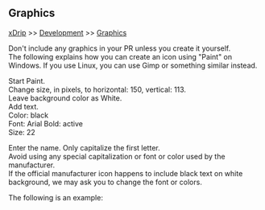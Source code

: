 ## Graphics  
[xDrip](../../README.md) >> [Development](./Development) >> [Graphics](./Graphics)  
  
Don't include any graphics in your PR unless you create it yourself.  
The following explains how you can create an icon using "Paint" on Windows.  If you use Linux, you can use Gimp or something similar instead.  

Start Paint.  
Change size, in pixels, to horizontal: 150, vertical: 113.  
Leave background color as White.  
Add text.  
Color: black  
Font: Arial 
Bold: active  
Size: 22  
  
Enter the name.  Only capitalize the first letter.  
Avoid using any special capitalization or font or color used by the manufacturer.  
If the official manufacturer icon happens to include black text on white background, we may ask you to change the font or colors.  
  
The following is an example:  
